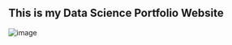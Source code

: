 ## This is my Data Science Portfolio Website
![image](https://user-images.githubusercontent.com/91697032/144334944-538b28c3-ffd9-488d-b716-2e418dd9d5bd.png)
